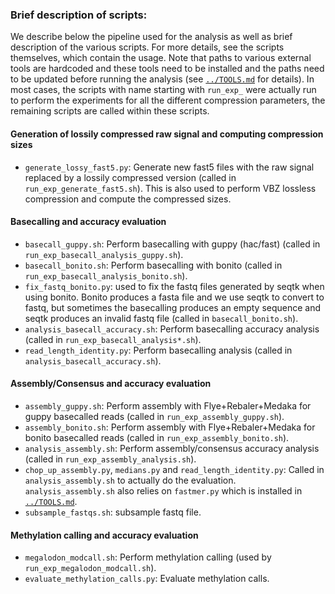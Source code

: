 ### Brief description of scripts:
We describe below the pipeline used for the analysis as well as brief description of the various scripts. For more details, see the scripts themselves, which contain the usage. Note that paths to various external tools are hardcoded and these tools need to be installed and the paths need to be updated before running the analysis (see [`../TOOLS.md`](../TOOLS.md) for details). In most cases, the scripts with name starting with `run_exp_` were actually run to perform the experiments for all the different compression parameters, the remaining scripts are called within these scripts.

#### Generation of lossily compressed raw signal and computing compression sizes
- `generate_lossy_fast5.py`: Generate new fast5 files with the raw signal replaced by a lossily compressed version (called in `run_exp_generate_fast5.sh`). This is also used to perform VBZ lossless compression and compute the compressed sizes.

#### Basecalling and accuracy evaluation
- `basecall_guppy.sh`: Perform basecalling with guppy (hac/fast) (called in `run_exp_basecall_analysis_guppy.sh`).
- `basecall_bonito.sh`: Perform basecalling with bonito (called in `run_exp_basecall_analysis_bonito.sh`).
- `fix_fastq_bonito.py`: used to fix the fastq files generated by seqtk when using bonito. Bonito produces a fasta file and we use seqtk to convert to fastq, but sometimes the basecalling produces an empty sequence and seqtk produces an invalid fastq file (called in `basecall_bonito.sh`).
- `analysis_basecall_accuracy.sh`: Perform basecalling accuracy analysis (called in `run_exp_basecall_analysis*.sh`).
- `read_length_identity.py`: Perform basecalling analysis (called in `analysis_basecall_accuracy.sh`).

#### Assembly/Consensus and accuracy evaluation
- `assembly_guppy.sh`: Perform assembly with Flye+Rebaler+Medaka for guppy basecalled reads (called in `run_exp_assembly_guppy.sh`).
- `assembly_bonito.sh`: Perform assembly with Flye+Rebaler+Medaka for bonito basecalled reads (called in `run_exp_assembly_bonito.sh`).
- `analysis_assembly.sh`: Perform assembly/consensus accuracy analysis (called in `run_exp_assembly_analysis.sh`).
- `chop_up_assembly.py`, `medians.py` and `read_length_identity.py`: Called in `analysis_assembly.sh` to actually do the evaluation. `analysis_assembly.sh` also relies on `fastmer.py` which is installed in [`../TOOLS.md`](../TOOLS.md).
- `subsample_fastqs.sh`: subsample fastq file.

#### Methylation calling and accuracy evaluation
- `megalodon_modcall.sh`: Perform methylation calling (used by `run_exp_megalodon_modcall.sh`).
- `evaluate_methylation_calls.py`: Evaluate methylation calls.
